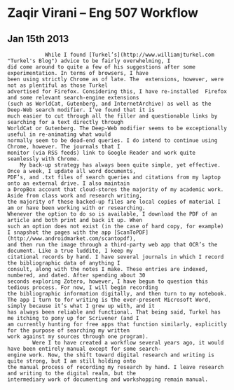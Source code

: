 # Zaqir Virani – Eng 507 Workflow
## Jan 15th 2013

                While I found [Turkel’s](http://www.williamjturkel.com "Turkel's Blog") advice to be fairly overwhelming, I  
	did come around to quite a few of his suggestions after some experimentation. In terms of browsers, I have 
	been using strictly Chrome as of late. The	extensions, however, were not as plentiful as those Turkel  
	advertised for Firefox. Considering this, I have re-installed  Firefox and some relevant search-engine extensions  
	(such as WorldCat, Gutenberg, and InternetArchive) as well as the Deep-Web search modifier. I’ve found that it is  
	much easier to cut through all the filler and questionable links by searching for a text directly through  
	WorldCat or Gutenberg. The Deep-Web modifier seems to be exceptionally useful in re-animating what would  
	normally seem to be dead-end queries. I do intend to continue using Chrome, however. The journals that I  
	monitor (via RSS feeds) link to Google Reader and work quite seamlessly with Chrome.  
	 	My back-up strategy has always been quite simple, yet effective. Once a week, I update all word documents,  
	PDF’s, and .txt files of search queries and citations from my laptop onto an external drive. I also maintain  
	a DropBox account that cloud-stores the majority of my academic work. Aside from class work and research writing,  
	the majority of these backed-up files are local copies of material I am or have been working with or researching.  
	Whenever the option to do so is available, I download the PDF of an article and both print and back it up. When  
	such an option does not exist (in the case of hard copy, for example) I snapshot the pages with the app [ScanToPDF](http://www.androidmarket.com/scantopdf),  
	and then run the image through a third-party web app that OCR’s the document. Like a true luddite, I keep my  
	citational records by hand. I have several journals in which I record the bibliographic data of anything I  
	consult, along with the notes I make. These entries are indexed, numbered, and dated. After spending about 30  
	seconds exploring Zotero, however, I have begun to question this tedious process. For now, I will begin recording  
	the bibliographic information digitally, and then turn to my notebook.  
	The app I turn to for writing is the ever-present Microsoft Word, simply because it’s what I grew up with, and it  
	has always been reliable and functional. That being said, Turkel has me itching to pony up for Scrivener (and I  
	am currently hunting for free apps that function similarly, explicitly for the purpose of searching my written  
	work against my sources through one program).  
          	Were I to have created a workflow several years ago, it would have been entirely manual except for some search-  
	engine work. Now, the shift toward digital research and writing is quite strong, but I am still holding onto  
	the manual process of recording my research by hand. I leave research and writing to the digital realm, but the  
	intermediary work of documenting and workshopping remain manual.
